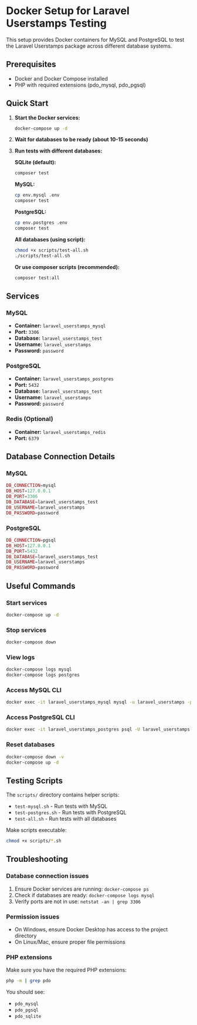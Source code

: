 # Docker Setup for Laravel Userstamps Testing

This setup provides Docker containers for MySQL and PostgreSQL to test the Laravel Userstamps package across different database systems.

## Prerequisites

- Docker and Docker Compose installed
- PHP with required extensions (pdo_mysql, pdo_pgsql)

## Quick Start

1. **Start the Docker services:**
   ```bash
   docker-compose up -d
   ```

2. **Wait for databases to be ready (about 10-15 seconds)**

3. **Run tests with different databases:**

   **SQLite (default):**
   ```bash
   composer test
   ```

   **MySQL:**
   ```bash
   cp env.mysql .env
   composer test
   ```

   **PostgreSQL:**
   ```bash
   cp env.postgres .env
   composer test
   ```

   **All databases (using script):**
   ```bash
   chmod +x scripts/test-all.sh
   ./scripts/test-all.sh
   ```

   **Or use composer scripts (recommended):**
   ```bash
   composer test:all
   ```

## Services

### MySQL
- **Container:** `laravel_userstamps_mysql`
- **Port:** `3306`
- **Database:** `laravel_userstamps_test`
- **Username:** `laravel_userstamps`
- **Password:** `password`

### PostgreSQL
- **Container:** `laravel_userstamps_postgres`
- **Port:** `5432`
- **Database:** `laravel_userstamps_test`
- **Username:** `laravel_userstamps`
- **Password:** `password`

### Redis (Optional)
- **Container:** `laravel_userstamps_redis`
- **Port:** `6379`

## Database Connection Details

### MySQL
```php
DB_CONNECTION=mysql
DB_HOST=127.0.0.1
DB_PORT=3306
DB_DATABASE=laravel_userstamps_test
DB_USERNAME=laravel_userstamps
DB_PASSWORD=password
```

### PostgreSQL
```php
DB_CONNECTION=pgsql
DB_HOST=127.0.0.1
DB_PORT=5432
DB_DATABASE=laravel_userstamps_test
DB_USERNAME=laravel_userstamps
DB_PASSWORD=password
```

## Useful Commands

### Start services
```bash
docker-compose up -d
```

### Stop services
```bash
docker-compose down
```

### View logs
```bash
docker-compose logs mysql
docker-compose logs postgres
```

### Access MySQL CLI
```bash
docker exec -it laravel_userstamps_mysql mysql -u laravel_userstamps -p laravel_userstamps_test
```

### Access PostgreSQL CLI
```bash
docker exec -it laravel_userstamps_postgres psql -U laravel_userstamps -d laravel_userstamps_test
```

### Reset databases
```bash
docker-compose down -v
docker-compose up -d
```

## Testing Scripts

The `scripts/` directory contains helper scripts:

- `test-mysql.sh` - Run tests with MySQL
- `test-postgres.sh` - Run tests with PostgreSQL  
- `test-all.sh` - Run tests with all databases

Make scripts executable:
```bash
chmod +x scripts/*.sh
```

## Troubleshooting

### Database connection issues
1. Ensure Docker services are running: `docker-compose ps`
2. Check if databases are ready: `docker-compose logs mysql`
3. Verify ports are not in use: `netstat -an | grep 3306`

### Permission issues
- On Windows, ensure Docker Desktop has access to the project directory
- On Linux/Mac, ensure proper file permissions

### PHP extensions
Make sure you have the required PHP extensions:
```bash
php -m | grep pdo
```

You should see:
- `pdo_mysql`
- `pdo_pgsql`
- `pdo_sqlite` 